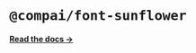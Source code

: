 # `@compai/font-sunflower`

[**Read the docs &rarr;**](https://components.ai/docs/typefaces/sunflower)

